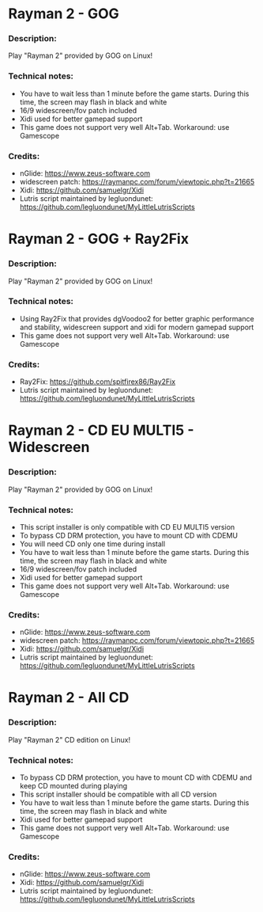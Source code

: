 # Rayman 2 - GOG
### Description:
Play "Rayman 2" provided by GOG on Linux!
### Technical notes:
- You have to wait less than 1 minute before the game starts. During this time, the screen may flash in black and white
- 16/9 widescreen/fov patch included
- Xidi used for better gamepad support
- This game does not support very well Alt+Tab. Workaround: use Gamescope
### Credits:
- nGlide: https://www.zeus-software.com
- widescreen patch: https://raymanpc.com/forum/viewtopic.php?t=21665
- Xidi: https://github.com/samuelgr/Xidi
- Lutris script maintained by legluondunet: https://github.com/legluondunet/MyLittleLutrisScripts

# Rayman 2 - GOG + Ray2Fix
### Description:
Play "Rayman 2" provided by GOG on Linux!
### Technical notes:
- Using Ray2Fix that provides dgVoodoo2 for better graphic performance and stability, widescreen support and xidi for modern gamepad support
- This game does not support very well Alt+Tab. Workaround: use Gamescope
### Credits:
- Ray2Fix: https://github.com/spitfirex86/Ray2Fix
- Lutris script maintained by legluondunet: https://github.com/legluondunet/MyLittleLutrisScripts

# Rayman 2 - CD EU MULTI5 - Widescreen
### Description:
Play "Rayman 2" provided by GOG on Linux!
### Technical notes:
- This script installer is only compatible with CD EU MULTI5 version
- To bypass CD DRM protection, you have to mount CD with CDEMU
- You will need CD only one time during install
- You have to wait less than 1 minute before the game starts. During this time, the screen may flash in black and white
- 16/9 widescreen/fov patch included
- Xidi used for better gamepad support
- This game does not support very well Alt+Tab. Workaround: use Gamescope
### Credits:
- nGlide: https://www.zeus-software.com
- widescreen patch: https://raymanpc.com/forum/viewtopic.php?t=21665
- Xidi: https://github.com/samuelgr/Xidi
- Lutris script maintained by legluondunet: https://github.com/legluondunet/MyLittleLutrisScripts

# Rayman 2 - All CD
### Description:
Play "Rayman 2" CD edition on Linux!
### Technical notes:
- To bypass CD DRM protection, you have to mount CD with CDEMU and keep CD mounted during playing
- This script installer should be compatible with all CD version
- You have to wait less than 1 minute before the game starts. During this time, the screen may flash in black and white
- Xidi used for better gamepad support
- This game does not support very well Alt+Tab. Workaround: use Gamescope
### Credits:
- nGlide: https://www.zeus-software.com
- Xidi: https://github.com/samuelgr/Xidi
- Lutris script maintained by legluondunet: https://github.com/legluondunet/MyLittleLutrisScripts
